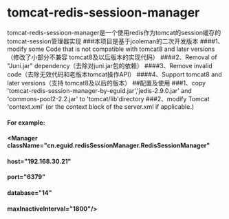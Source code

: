 # tomcat-redis-sessioon-manager
tomcat-redis-sessioon-manager是一个使用redis作为tomcat的session缓存的tomcat-session管理器实现
###本项目是基于jcoleman的二次开发版本
####1、 modify some Code that is not compatible with tomcat8 and later versions （修改了小部分不兼容 tomcat8及以后版本的实现代码）
####2、Removal of "Juni.jar" dependency（去除对juni.jar包的依赖）
####3、Remove invalid code（去除无效代码和老版本tomcat操作API）
####4、Support tomcat8 and later versions（支持 tomcat8及以后的版本）
##配置及使用
###1、copy 'tomcat-redis-session-manager-by-eguid.jar','jedis-2.9.0.jar' and 'commons-pool2-2.2.jar' to 'tomcat/lib'directory
###2、modify Tomcat 'context.xml' (or the context block of the server.xml if applicable.)
#### For example:
#### <Valve className="cn.eguid.redisSessionManager.RedisSessionHandlerValve"/>
#### <Manager className="cn.eguid.redisSessionManager.RedisSessionManager"
####        host="192.168.30.21"
####        port="6379"
####       database="14"
####       maxInactiveInterval="1800"/> 
